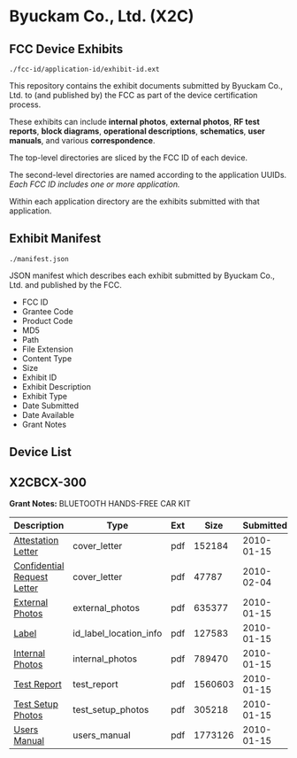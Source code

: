 # Byuckam Co., Ltd. (X2C)
## FCC Device Exhibits

```
./fcc-id/application-id/exhibit-id.ext
```

This repository contains the exhibit documents submitted by Byuckam Co., Ltd. to (and published by) the FCC as part of the device certification process.

These exhibits can include **internal photos**, **external photos**, **RF test reports**, **block diagrams**, **operational descriptions**, **schematics**, **user manuals**, and various **correspondence**.

The top-level directories are sliced by the FCC ID of each device.

The second-level directories are named according to the application UUIDs. *Each FCC ID includes one or more application.*

Within each application directory are the exhibits submitted with that application. 

## Exhibit Manifest

```
./manifest.json
```

JSON manifest which describes each exhibit submitted by Byuckam Co., Ltd. and published by the FCC.

- FCC ID
- Grantee Code
- Product Code
- MD5
- Path
- File Extension
- Content Type
- Size
- Exhibit ID
- Exhibit Description
- Exhibit Type
- Date Submitted
- Date Available
- Grant Notes

## Device List
## X2CBCX-300
**Grant Notes:** BLUETOOTH HANDS-FREE CAR KIT

| Description | Type | Ext | Size | Submitted | Available |
| ----------- | ---- | --- | ---- | --------- | --------- |
| [Attestation Letter](X2CBCX-300/5c5a2cc948eb4527d45fe4a01ac0d5ab/1228586.pdf) | cover_letter | pdf | 152184 | 2010-01-15 | 2010-01-15 |
| [Confidential Request Letter](X2CBCX-300/5c5a2cc948eb4527d45fe4a01ac0d5ab/1237173.pdf) | cover_letter | pdf | 47787 | 2010-02-04 | 2010-01-15 |
| [External Photos](X2CBCX-300/5c5a2cc948eb4527d45fe4a01ac0d5ab/1228588.pdf) | external_photos | pdf | 635377 | 2010-01-15 | 2010-03-01 |
| [Label](X2CBCX-300/5c5a2cc948eb4527d45fe4a01ac0d5ab/1228590.pdf) | id_label_location_info | pdf | 127583 | 2010-01-15 | 2010-01-15 |
| [Internal Photos](X2CBCX-300/5c5a2cc948eb4527d45fe4a01ac0d5ab/1228589.pdf) | internal_photos | pdf | 789470 | 2010-01-15 | 2010-03-01 |
| [Test Report](X2CBCX-300/5c5a2cc948eb4527d45fe4a01ac0d5ab/1228594.pdf) | test_report | pdf | 1560603 | 2010-01-15 | 2010-01-15 |
| [Test Setup Photos](X2CBCX-300/5c5a2cc948eb4527d45fe4a01ac0d5ab/1228595.pdf) | test_setup_photos | pdf | 305218 | 2010-01-15 | 2010-03-01 |
| [Users Manual](X2CBCX-300/5c5a2cc948eb4527d45fe4a01ac0d5ab/1228596.pdf) | users_manual | pdf | 1773126 | 2010-01-15 | 2010-03-01 |
